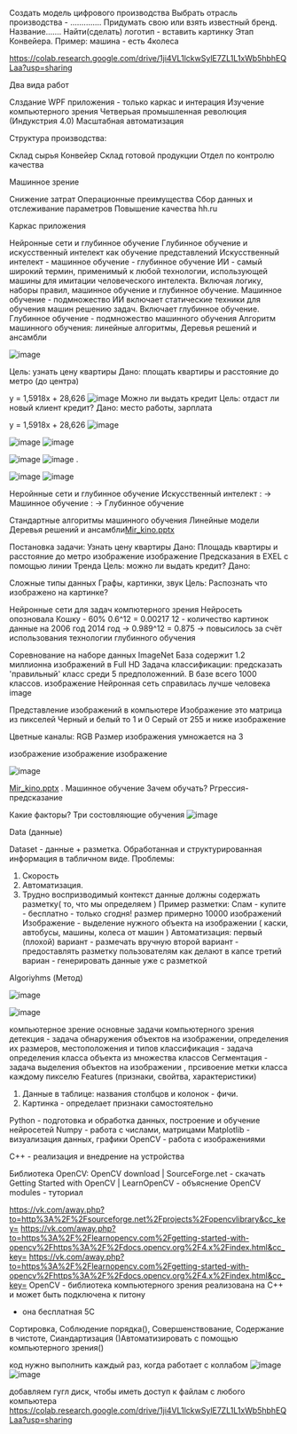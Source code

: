 Создать модель цифрового производства
Выбрать отрасль производства - .............. Придумать свою или взять известный бренд. Название....... Найти(сделать) логотип - вставить картинку
Этап Конвейера. Пример: машина - есть 4колеса

https://colab.research.google.com/drive/1ji4VL1lckwSylE7ZL1L1xWb5hbhEQLaa?usp=sharing

Два вида работ


Слздание WPF приложения - только каркас и интерация
Изучение компьютерного зрения
Четверьая промышленная революция (Индукстрия 4.0) Масштабная автоматизация


Структура производства:

Склад сырья
Конвейер
Склад готовой продукции
Отдел по контролю качества


Машинное зрение

Снижение затрат
Операционные преимущества
Сбор данных и отслеживание параметров
Повышение качества
hh.ru

Каркас приложения

Нейронные сети и глубинное обучение
Глубинное обучение и искусственный интелект как обучение представлений
Искусственный интелект - машинное обучение - глубинное обучение
ИИ - самый широкий термин, применимый к любой технологии, использующей машины для имитации человеческого интелекта. Включая логику, наборы правил, машинное обучение и глубинное обучение.
Машинное обучение - подмножество ИИ включает статические техники для обучения машин решению задач. Включает глубинное обучение.
Глубинное обучение - подмножество машинного обучения
Алгоритм машинного обучения: линейные алгоритмы, Деревья решений и ансамбли

![image](https://user-images.githubusercontent.com/112687883/190988241-ca39e4fe-f306-4e1a-8ba4-08e66af685e2.png)

Цель: узнать цену квартиры
Дано: площать квартиры и расстояние до метро (до центра)

y = 1,5918x + 28,626
![image](https://user-images.githubusercontent.com/112687883/190994930-034f1b85-4f54-4b09-9e60-c0f6a58db057.png)
Можно ли выдать кредит
Цель: отдаст ли новый клиент кредит?
Дано: место работы, зарплата

y = 1,5918x + 28,626
![image](https://user-images.githubusercontent.com/112687883/190995606-e693f286-a073-49a8-ab8e-3a3de2d6fd20.png)


![image](https://user-images.githubusercontent.com/112687883/196145610-d1daf5a3-f519-4e50-933f-d18a80975b65.png)
![image](https://user-images.githubusercontent.com/112687883/196147648-79e3cef3-9b66-48f0-9536-585e004de2ff.png)

![image](https://user-images.githubusercontent.com/112687883/196147736-b2d03bd1-5bfd-4280-921d-14ac051a11c2.png)
![image](https://user-images.githubusercontent.com/112687883/196147779-76335fd2-0cf5-406c-b36b-63c313001adf.png)
.

![image](https://user-images.githubusercontent.com/112687883/196535638-0b250ba0-b350-4728-8720-cca60d2c05d4.png)
![image](https://user-images.githubusercontent.com/112687883/196630219-b59b7fee-5c2e-4dff-b914-0c88c19e8edc.png)



Неройнные сети и глубинное обучение
Искусственный интелект : -> Машинное обучение : -> Глубинное обучение

Стандартные алгоритмы машинного обучения
Линейные модели
Деревья решений и ансамбли[Mir_kino.pptx](https://github.com/OlgaChubova205/5semProg/files/9837106/Mir_kino.pptx)

Постановка задачи: Узнать цену квартиры
Дано: Площадь квартиры и расстояние до метро изображение
изображение
Предсказания в EXEL с помощью линии Тренда
Цель: можно ли выдать кредит? Дано:

Сложные типы данных
Графы, картинки, звук
Цель: Распознать что изображено на картинке?

Нейронные сети для задач компютерного зрения
Нейросеть опозновала Кошку - 60%
0.6^12 = 0.00217
12 - количество картинок
данные на 2006 год
2014 год -> 0.989^12 = 0.875 -> повысилось за счёт использования технологии глубинного обучения

Соревнование на наборе данных ImageNet
База содержит 1.2 миллионна изображений в Full HD
Задача классификации: предсказать 'правильный' класс среди 5 предположенний. В базе всего 1000 классов.
изображение
Нейронная сеть справилась лучше человека image

Представление изображений в компьютере
Изображение это матрица из пикселей Черный и белый то 1 и 0 Серый от 255 и ниже изображение

Цветные каналы: RGB Размер изображения умножается на 3

изображение
изображение изображение

![image](https://user-images.githubusercontent.com/112687883/197147681-453404de-1798-4098-bd9f-5e0f323e8b54.png)


[Mir_kino.pptx](https://github.com/OlgaChubova205/5semProg/files/9837107/Mir_kino.pptx)
.
Машинное обучение
Зачем обучать?
Ргрессия-предсказание

Какие факторы?
Три состовляющие обучения
![image](https://user-images.githubusercontent.com/112687883/197489509-9b69f5a7-c7e2-4587-a7bc-be9107a55ce1.png)

Data (данные)

Dataset - данные + разметка. Обработанная и структурированная информация в табличном виде. 
Проблемы:
1. Скорость
2. Автоматизация.
3. Трудно воспризводимый контекст
данные должны содержать разметку( то, что мы определяем )
Пример разметки: Спам - купите - бесплатно - только сгодня!
размер примерно 10000 изображений 
Изображение - выделение нужного объекта на изображении ( каски, автобусы, машины, колеса от машин )
Автоматизация: 
первый (плохой) вариант - размечать вручную
второй вариант - предоставлять разметку пользователям как делают в капсе
третий вариан - генерировать данные уже с разметкой

Algoriyhms (Метод)

![image](https://user-images.githubusercontent.com/112687883/197493123-df45483a-eb50-4ce1-86bf-aaed17128611.png)

![image](https://user-images.githubusercontent.com/112687883/197493326-9eba81a2-b578-4f05-a3ec-e9942c424f6e.png)

компьютерное зрение 
основные задачи компьютерного зрения
детекция - задача обнаружения объектов на изображении, определения их размеров, местоположения и типов
классификация - задача определения класса объекта из множества классов
Сегментация - задача выделения объектов на изображении , прсивоение метки класса каждому пикселю
Features (признаки, свойтва, характеристики)

1. Данные в таблице: названия столбцов и колонок - фичи.
2. Картинка - определает признаки самостоятельно

Python - подготовка и обработка данных, построение и обучение нейросетей
Numpy - работа с числами, матрицами
Matplotlib - визуализация данных, графики
OpenCV - работа с изображениями

С++ - реализация и внедрение на устройства

Библиотека OpenCV: OpenCV download | SourceForge.net - скачать Getting Started with OpenCV | LearnOpenCV   - объяснение OpenCV modules - туториал



https://vk.com/away.php?to=http%3A%2F%2Fsourceforge.net%2Fprojects%2Fopencvlibrary&cc_key=
https://vk.com/away.php?to=https%3A%2F%2Flearnopencv.com%2Fgetting-started-with-opencv%2Fhttps%3A%2F%2Fdocs.opencv.org%2F4.x%2Findex.html&cc_key=
https://vk.com/away.php?to=https%3A%2F%2Flearnopencv.com%2Fgetting-started-with-opencv%2Fhttps%3A%2F%2Fdocs.opencv.org%2F4.x%2Findex.html&cc_key=
OpenCV - библиотека компьютерного зрения
реализована на C++ и может быть подключена к питону
+ она бесплатная
5С

Сортировка, Соблюдение порядка(), Совершенствование, Содержание в чистоте, Сиандартизация
()Автоматизировать с помощью компьютерного зрения()


код нужно выполнить каждый раз, когда работает с коллабом
![image](https://user-images.githubusercontent.com/112687883/198976429-294d6661-6a25-4163-86c6-560db84885fa.png)
![image](https://user-images.githubusercontent.com/112687883/198976898-a04fbfdb-2372-44c3-a96a-21f4bb95e760.png)

добавляем гугл диск, чтобы иметь доступ к файлам с любого компьютера
https://colab.research.google.com/drive/1ji4VL1lckwSylE7ZL1L1xWb5hbhEQLaa?usp=sharing


